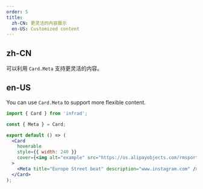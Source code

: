 ```yaml
---
order: 5
title:
  zh-CN: 更灵活的内容展示
  en-US: Customized content
---
```


## zh-CN

可以利用 `Card.Meta` 支持更灵活的内容。

## en-US

You can use `Card.Meta` to support more flexible content.

```jsx
import { Card } from 'infrad';

const { Meta } = Card;

export default () => (
  <Card
    hoverable
    style={{ width: 240 }}
    cover={<img alt="example" src="https://os.alipayobjects.com/rmsportal/QBnOOoLaAfKPirc.png" />}
  >
    <Meta title="Europe Street beat" description="www.instagram.com" />
  </Card>
);
```
